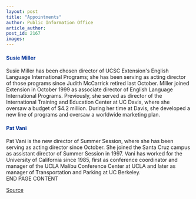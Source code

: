 ```yaml
---
layout: post
title: "Appointments"
author: Public Information Office
article_author: 
post_id: 2167
images:
---
```


<h4>
  <font color="#003399">Susie Miller</font>
</h4>
<p>
  Susie Miller has been chosen director of UCSC Extension's English Language International Programs; she has been serving as acting director of those programs since Judith McCarrick retired last October. Miller joined Extension in October 1999 as associate director of English Language International Programs. Previously, she served as director of the International Training and Education Center at UC Davis, where she oversaw a budget of $4.2 million. During her time at Davis, she developed a new line of programs and oversaw a worldwide marketing plan.
</p>
<h4>
  <font color="#003399">Pat Vani</font>
</h4>
<p>
  Pat Vani is the new director of Summer Session, where she has been serving as acting director since October. She joined the Santa Cruz campus as assistant director of Summer Session in 1997. Vani has worked for the University of California since 1985, first as conference coordinator and manager of the UCLA Malibu Conference Center at UCLA and later as manager of Transportation and Parking at UC Berkeley.<br>
  END PAGE CONTENT
</p>
<p><a href="http://www1.ucsc.edu/currents/00-01/03-05/appointments.html" title="Permalink to appointments">Source</a></p>
